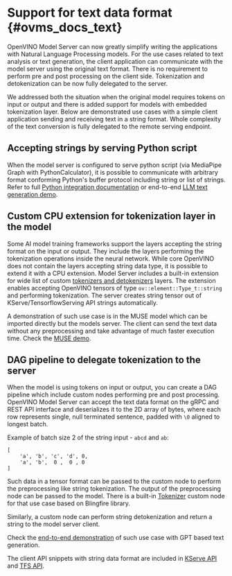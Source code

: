 # Support for text data format {#ovms_docs_text}

OpenVINO Model Server can now greatly simplify writing the applications with Natural Language Processing models. For the use cases related to text analysis or text generation, the client application can communicate with the model server using the original text format. There is no requirement to perform pre and post processing on the client side. Tokenization and detokenization can be now fully delegated to the server.

We addressed both the situation when the original model requires tokens on input or output and there is added support for models with embedded tokenization layer. Below are demonstrated use cases with a simple client application sending and receiving text in a string format. Whole complexity of the text conversion is fully delegated to the remote serving endpoint.

## Accepting strings by serving Python script

When the model server is configured to serve python script (via MediaPipe Graph with PythonCalculator), it is possible to communicate with arbitrary format conforming Python's buffer protocol including string or list of strings. Refer to full [Python integration documentation](python_support/quickstart.md) or end-to-end [LLM text generation demo](../demos/python_demos/llm_text_generation/README.md).

## Custom CPU extension for tokenization layer in the model

Some AI model training frameworks support the layers accepting the string format on the input or output. They include the layers performing the tokenization operations inside the neural network.
While core OpenVINO does not contain the layers accepting string data type, it is possible to extend it with a CPU extension.
Model Server includes a built-in extension for wide list of custom [tokenizers and detokenizers](https://github.com/openvinotoolkit/openvino_contrib/tree/master/modules/custom_operations/user_ie_extensions/tokenizer) layers.
The extension enables accepting OpenVINO tensors of type `ov::element::Type_t::string` and performing tokenization. The server creates string tensor out of KServe/TensorflowServing API strings automatically.

A demonstration of such use case is in the MUSE model which can be imported directly but the models server. The client can send the text data without any preprocessing and take advantage of much faster execution time.
Check the [MUSE demo](../demos/universal-sentence-encoder/README.md).

## DAG pipeline to delegate tokenization to the server
When the model is using tokens on input or output, you can create a DAG pipeline which include custom nodes performing pre and post processing.
OpenVINO Model Server can accept the text data format on the gRPC and REST API interface and deserializes it to the 2D array of bytes, where each row represents single, null terminated sentence, padded with `\0` aligned to longest batch.

Example of batch size 2 of the string input - `abcd` and `ab`:
```
[
    'a', 'b', 'c', 'd', 0,
    'a', 'b',  0 ,  0 , 0
]
```
Such data in a tensor format can be passed to the custom node to perform the preprocessing like string tokenization. The output of the preprocessing node can be passed to the model.
There is a built-in [Tokenizer](https://github.com/openvinotoolkit/model_server/tree/main/src/custom_nodes/tokenizer) custom node for that use case based on Blingfire library.

Similarly, a custom node can perform string detokenization and return a string to the model server client.

Check the [end-to-end demonstration](../demos/gptj_causal_lm/python/README.md) of such use case with GPT based text generation.

The client API snippets with string data format are included in [KServe API](./clients_kfs.md) and [TFS API](./clients_tfs.md).
